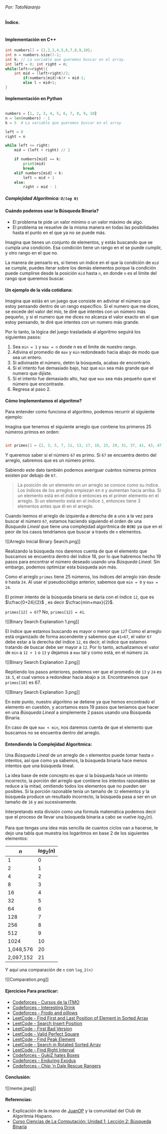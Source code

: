 ###### Por: TatoNaranjo

#### Índice.

```table-of-contents
```

#### Implementación en C++

```cpp
int numbers[] = {1,2,3,4,5,6,7,8,9,10};
int n = numbers.size()-1;
int k; // La variable que queremos buscar en el array.
int left = 0; int right = n;
while(left<=right){
	int mid = (left+right)/2;
		if(numbers[mid]>k)r = mid-1;
		else l = mid+1;
}
```

#### Implementación en Python

```python

numbers = [1, 2, 3, 4, 5, 6, 7, 8, 9, 10]
n = len(numbers) - 1
k = 5  # La variable que queremos buscar en el array

left = 0
right = n

while left <= right:
    mid = (left + right) // 2

    if numbers[mid] == k:
        print(mid)
        break
    elif numbers[mid] < k:
        left = mid + 1
    else:
        right = mid - 1


```

##### Complejidad Algorítmica: `O(log N)`
#### Cuándo podemos usar la Búsqueda Binaria?

 - El problema te pide un valor mínimo o un valor máximo de algo.
 - El problema se resuelve de la misma manera en todas las posibilidades hasta el punto en el que ya no se puede más.

Imagina que tienes un conjunto de elementos, y estás buscando que se cumpla una condición. Esa condición tiene un rango en el se puede cumplir, y otro rango en el que no.

La manera de pensarlo es, si tienes un índice en el que la condición de ``mid`` se cumple, puedes iterar sobre los demás elementos porque la condición puede cumplirse desde la posición `mid` hasta `n`, en donde `n` es el límite del rango que queremos buscar.

#### Un ejemplo de la vida cotidiana:

Imagina que estás en un juego que consiste en adivinar el número que estoy pensando dentro de un rango específico. Si el numero que me dices, se excede del valor del mío, te diré que intentes con un número más pequeño, y si el numero que me dices no alcanza el valor exacto en el que estoy pensando, te diré que intentes con un numero más grande.

Por lo tanto, la lógica del juego trasladada al algoritmo seguirá los siguientes pasos:

1. Sea `min = 1` y `max = n` donde n es el limite de nuestro rango.
2. Adivina el promedio de `max` y `min` redondeado hacia abajo de modo que sea un entero.
3. Si adivinaste el número, detén la búsqueda, acabas de encontrarlo.
4. Si el intento fue demasiado bajo, haz que `min` sea más grande que el numero que dijiste.
5. Si el intento fue demasiado alto, haz que `max` sea más pequeño que el número que encontraste.
6. Regresa al paso 2.

#### Cómo Implementamos el algoritmo?

Para entender como funciona el algoritmo, podemos recurrir al siguiente ejemplo:

Imagina que tenemos el siguiente arreglo que contiene los primeros 25 números primos en orden:

```cpp

int primes[] = {2, 3, 5, 7, 11, 13, 17, 19, 23, 29, 31, 37, 41, 43, 47, 53, 59, 61, 67, 71, 73, 79, 83, 89, 97};
```

Y queremos saber si el número ``67`` es primo. Si ``67`` se encuentra dentro del arreglo, sabremos que es  un número primo.

Sabiendo este dato también podemos averiguar cuántos números primos existen por debajo de `67`.

> La posición de un elemento en un arreglo se conoce como su índice. Los índices de los arreglos empiezan en `0` y aumentan hacia arriba. Si un elemento está en el índice `0` entonces es el primer elemento en el arreglo. Si un elemento está en el índice `3`, entonces tiene 3 elementos antes que él en el arreglo.

Cuando leemos el arreglo de izquierda a derecha de a uno a la vez para buscar el número `67`, estamos haciendo siguiendo el orden de una *Búsqueda Lineal* que tiene una complejidad algorítmica de **``O(N)``** ya que en el peor de los casos tendríamos que buscar a través de `n` elementos.

![[Arreglo Inicial Binary Search.png]]

Realizando la búsqueda nos daremos cuenta de que el elemento que buscamos se encuentra dentro del índice 18, por lo que habremos hecho 19 pasos para encontrar el número deseado usando una *Búsqueda Lineal*. Sin embargo, podemos optimizar esta búsqueda aún más.

Como el arreglo `primes` tiene 25 números, los índices del arreglo irán desde `0` hasta `24`. Al usar el pseudocódigo anterior, sabemos que `min = 0` y `max = 24`. 

El primer intento de la búsqueda binaria se daría con el índice `12`, que es $\cfrac{0+24}{2}$  , es decir $\cfrac{min+max}{2}$. 

`primes[12] = 67`? No, `primes[12] = 41`.

![[Binary Search Explanation 1.png]]

El índice que estamos buscando es mayor o menor que `12`? Como el arreglo está organizado de forma ascendente y sabemos que `41<67`, el valor `67` debe estar a la derecha del índice `12`, es decir, el índice que estamos tratando de buscar debe ser mayor a `12`. Por lo tanto, actualizamos el valor de `min` a `12 + 1` o `13` y dejamos a `max` tal y como está, en el número `24`.

![[Binary Search Explanation 2.png]]

Repitiendo los pasos anteriores, podemos ver que el promedio de `13` y `24` es `18.5`, el cual vamos a redondear hacia abajo a `18`.  Encontraremos que `primes[18]` es 67. 

![[Binary Search Explanation 3.png]]

En este punto, nuestro algoritmo se detiene ya que hemos encontrado el elemento en cuestión, y acortamos esos 19 pasos que teníamos que hacer en una *Búsqueda Lineal* a simplemente 2 pasos usando una Búsqueda Binaria.

En caso de que `max < min`, nos daremos cuenta de que el elemento que buscamos no se encuentra dentro del arreglo.

#### Entendiendo la Complejidad Algorítmica:

Una *Búsqueda Lineal* de un arreglo de `n` elementos puede tomar hasta `n` intentos, así que como ya sabemos, la búsqueda binaria hace menos intentos que una búsqueda lineal.

La idea base de este concepto es que si la búsqueda hace un intento incorrecto, la porción del arreglo que contiene los intentos razonables se reduce a la mitad, omitiendo todos los elementos que no pueden ser  posibles. Si la porción razonable tenía un tamaño de `32` elementos y la búsqueda produce un resultado incorrecto, la búsqueda pasa a ser en un tamaño de `16` y así sucesivamente.

Interpretando esta división como una formula matemática podemos decir que el proceso de llevar una búsqueda binaria a cabo se vuelve $log_2(n)$.

Para que tengas una idea más sencilla de cuantos ciclos van a hacerse, te dejo una tabla que muestra los logaritmos en base 2 de los siguientes elementos:

| $n$ | $log_2(n)$ |
| ---- | ---- |
| 1 | 0 |
| 2 | 1 |
| 4 | 2 |
| 8 | 3 |
| 16 | 4 |
| 32 | 5 |
| 64 | 6 |
| 128 | 7 |
| 256 | 8 |
| 512 | 9 |
| 1024 | 10 |
| 1,048,576 | 20 |
| 2,097,152 | 21 |

Y aquí una comparación de `n` con `log_2(n)` 

![[Comparation.png]]

#### Ejercicios Para practicar:

- [Codeforces - Cursos de la ITMO](https://codeforces.com/edu/course/2/lesson/6/1/practice)
- [Codeforces - Interesting Drink](https://codeforces.com/problemset/problem/706/B/)
- [Codeforces - Frodo and pillows](https://codeforces.com/problemset/problem/760/B)
- [LeetCode - Find First and Last Position of Element in Sorted Array](https://leetcode.com/problems/find-first-and-last-position-of-element-in-sorted-array/)
- [LeetCode - Search Insert Position](https://leetcode.com/problems/search-insert-position/)
- [LeetCode - First Bad Version](https://leetcode.com/problems/first-bad-version/)
- [LeetCode - Valid Perfect Square](https://leetcode.com/problems/valid-perfect-square/)
- [LeetCode - Find Peak Element](https://leetcode.com/problems/find-peak-element/)
- [LeetCode - Search in Rotated Sorted Array](https://leetcode.com/problems/search-in-rotated-sorted-array/)
- [LeetCode - Find Right Interval](https://leetcode.com/problems/find-right-interval/)
- [Codeforces - GukiZ hates Boxes](https://codeforces.com/problemset/problem/551/C)
- [Codeforces - Enduring Exodus](https://codeforces.com/problemset/problem/645/C)
- [Codeforces - Chip 'n Dale Rescue Rangers](https://codeforces.com/problemset/problem/590/B)
#### Conclusión:

![[meme.jpeg]]
#### Referencias:

- Explicación de la mano de  [JuanOP](https://codeforces.com/profile/SpecterByte) y la comunidad del Club de Algoritmia Hispano.
- [Curso Ciencias de La Computación: Unidad 1, Lección 2: Búsqueda Binaria](https://es.khanacademy.org/computing/computer-science/algorithms/binary-search/a/binary-search)

